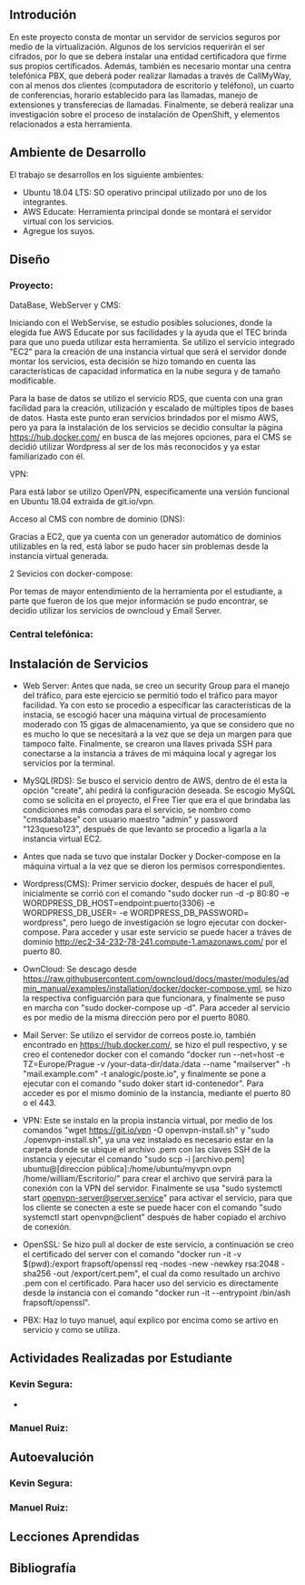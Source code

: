 ## Introdución

En este proyecto consta de montar un servidor de servicios seguros por medio de la virtualización. Algunos de los servicios requerirán el ser cifrados, por lo que se debera instalar una entidad certificadora que firme sus propios certificados.  Además, también es necesario montar una centra telefónica PBX, que deberá poder realizar llamadas a través de CallMyWay, con al menos dos clientes (computadora de escritorio y teléfono), un cuarto de conferencias, horario establecido para las llamadas, manejo de extensiones y transferecias de llamadas. Finalmente, se deberá realizar una investigación sobre el proceso de instalación de OpenShift, y elementos relacionados a esta herramienta.

## Ambiente de Desarrollo

El trabajo se desarrollos en los siguiente ambientes:

- Ubuntu 18.04 LTS: SO operativo principal utilizado por uno de los integrantes.
- AWS Educate: Herramienta principal donde se montará el servidor virtual con los servicios.
- Agregue los suyos.

## Diseño

### Proyecto:

DataBase, WebServer y CMS: 

Iniciando con el WebServise, se estudio posibles soluciones, donde la elegida fue AWS Educate por sus facilidades y la ayuda que el TEC brinda para que uno pueda utilizar esta herramienta. Se utilizo el servicio integrado "EC2" para la creación de una instancia virtual que será el servidor donde montar los servicios, esta decisión se hizo tomando en cuenta las características de capacidad informatica en la nube segura y de tamaño modificable.

Para la base de datos se utilizo el servicio RDS, que cuenta con una gran facilidad para la creación, utilización y escalado de múltiples tipos de bases de datos. Hasta este punto eran servicios brindados por el mismo AWS, pero ya para la instalación de los servicios se decidio consultar la página https://hub.docker.com/ en busca de las mejores opciones, para el CMS se decidió utilizar Wordpress al ser de los más reconocidos y ya estar familiarizado con él.

VPN:

Para está labor se utilizo OpenVPN, específicamente una versión funcional en Ubuntu 18.04 extraida de git.io/vpn.

Acceso al CMS con nombre de dominio (DNS):

Gracias a EC2, que ya cuenta con un generador automático de dominios utilizables en la red, está labor se pudo hacer sin problemas desde la instancia virtual generada.

2 Sevicios con docker-compose:

Por temas de mayor entendimiento de la herramienta por el estudiante, a parte que fueron de los que mejor información se pudo encontrar, se decidio utilizar los servicios de owncloud y Email Server.

### Central telefónica:

## Instalación de Servicios

- Web Server: Antes que nada, se creo un security Group para el manejo del tráfico, para este ejercicio se permitió todo el tráfico para mayor facilidad. Ya con esto se procedio a específicar las características de la instacia, se escogió hacer una máquina virtual de procesamiento moderado con 15 gigas de almacenamiento, ya que se considero que no es mucho lo que se necesitará a la vez que se deja un margen para que tampoco falte. Finalmente, se crearon una llaves privada SSH para conectarse a la instancia a tráves de mi máquina local y agregar los servicios por la terminal.

- MySQL(RDS): Se busco el servicio dentro de AWS, dentro de él esta la opción "create", ahí pedirá la configuración deseada. Se escogio MySQL como se solicita en el proyecto, el Free Tier que era el que brindaba las condiciones más comodas para el servicio, se nombro como "cmsdatabase" con usuario maestro "admin" y password "123queso123", después de que levanto se procedio a ligarla a la instancia virtual EC2.

- Antes que nada se tuvo que instalar Docker y Docker-compose en la máquina virtual a la vez que se dieron los permisos correspondientes.

- Wordpress(CMS): Primer servicio docker, después de hacer el pull, inicialmente se corrió con el comando "sudo docker run -d -p 80:80 -e WORDPRESS_DB_HOST=endpoint:puerto(3306) -e WORDPRESS_DB_USER=<DB user> -e WORDPRESS_DB_PASSWORD=<DB password> wordpress", pero luego de investigación se logro ejecutar con docker-compose. Para acceder y usar este servicio se puede hacer a tráves de dominio http://ec2-34-232-78-241.compute-1.amazonaws.com/ por el puerto 80.
  
- OwnCloud: Se descago desde https://raw.githubusercontent.com/owncloud/docs/master/modules/admin_manual/examples/installation/docker/docker-compose.yml, se hizo la respectiva configuarción para que funcionara, y finalmente se puso en marcha con "sudo docker-compose up -d". Para acceder al servicio es por medio de la misma dirección pero por el puerto 8080.

- Mail Server: Se utilizo el servidor de correos poste.io, también encontrado en https://hub.docker.com/, se hizo el pull respectivo, y se creo el contenedor docker con el comando "docker run --net=host -e TZ=Europe/Prague -v /your-data-dir/data:/data --name "mailserver" -h "mail.example.com" -t analogic/poste.io", y finalmente se pone a ejecutar con el comando "sudo doker start id-contenedor". Para acceder es por el mismo dominio de la instancia, mediante el puerto 80 o el 443.

- VPN: Este se instalo en la propia instancia virtual, por medio de los comandos "wget https://git.io/vpn -O openvpn-install.sh" y "sudo ./openvpn-install.sh", ya una vez instalado es necesario estar en la carpeta donde se ubique el archivo .pem con las claves SSH de la instancia y ejecutar el comando "sudo scp -i [archivo.pem] ubuntu@[direccion pública]:/home/ubuntu/myvpn.ovpn /home/william/Escritorio/" para crear el archivo que servirá para la conexión con la VPN del servidor. Finalmente se usa "sudo systemctl start openvpn-server@server.service" para activar el servicio, para que los cliente se conecten a este se puede hacer con el comando "sudo systemctl start openvpn@client" después de haber copiado el archivo de conexión.

- OpenSSL: Se hizo pull al docker de este servicio, a continuación se creo el certificado del server con el comando "docker run -it -v $(pwd):/export frapsoft/openssl req -nodes -new -newkey rsa:2048 -sha256 -out /export/cert.pem", el cual da como resultado un archivo .pem con el certificado. Para hacer uso del servicio es directamente desde la instancia con el comando "docker run -it --entrypoint /bin/ash frapsoft/openssl".

- PBX: Haz lo tuyo manuel, aquí explico por encima como se artivo en servicio y como se utiliza.

## Actividades Realizadas por Estudiante

### Kevin Segura:

- 

### Manuel Ruiz:

## Autoevalución

### Kevin Segura:

### Manuel Ruiz:

## Lecciones Aprendidas

## Bibliografía
